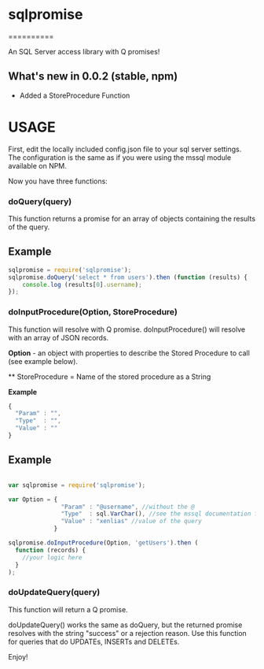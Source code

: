 # sqlpromise
==========

An SQL Server access library with Q promises!

## What's new in 0.0.2 (stable, npm)

- Added a StoreProcedure Function


USAGE
=====

First, edit the locally included config.json file to your sql server settings. The configuration is the same as if you were using the mssql module available on NPM.

Now you have three functions:

### doQuery(query)

This function returns a promise for an array of objects containing the results of the query.

## Example
```javascript
sqlpromise = require('sqlpromise');
sqlpromise.doQuery('select * from users').then (function (results) {
    console.log (results[0].username);
});

```


### doInputProcedure(Option, StoreProcedure)

This function will resolve with Q promise.  doInputProcedure() will resolve with an array of JSON records.

**Option** - an object with properties to describe the Stored Procedure to call (see example below).

** StoreProcedure = Name of the stored procedure as a String

__Example__

```javascript
{
  "Param" : "",
  "Type"  : "",
  "Value" : ""
}

```


## Example

```javascript

var sqlpromise = require('sqlpromise');

var Option = {
               "Param" : "@username", //without the @
               "Type"  : sql.VarChar(), //see the mssql documentation for types
               "Value" : "xenlias" //value of the query
             }

sqlpromise.doInputProcedure(Option, 'getUsers').then (
  function (records) {
    //your logic here
  }
);

```


### doUpdateQuery(query)

This function will return a Q promise. 

doUpdateQuery() works the same as doQuery, but the returned promise resolves with the string "success" or a rejection reason. Use this function for queries that do UPDATEs, INSERTs and DELETEs.

Enjoy!

